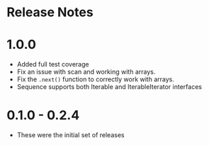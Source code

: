 # Release Notes

# 1.0.0
* Added full test coverage
* Fix an issue with scan and working with arrays.
* Fix the `.next()` function to correctly work with arrays.
* Sequence supports both Iterable<T> and IterableIterator<T> interfaces

# 0.1.0 - 0.2.4
* These were the initial set of releases
